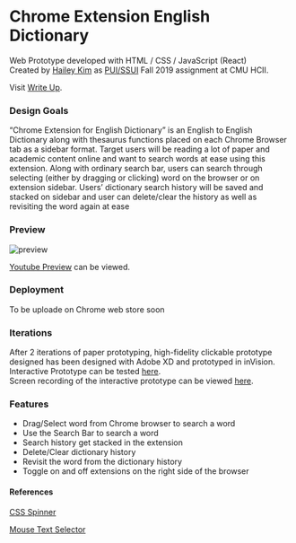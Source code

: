 # Chrome Extension English Dictionary
Web Prototype developed with HTML / CSS / JavaScript (React)  
Created by [Hailey Kim](http://hyeleekim.com) as [PUI/SSUI](https://hcii.cmu.edu/courses/programming-usable-interfaces) Fall 2019 assignment at CMU HCII. 

Visit [Write Up](https://docs.google.com/document/d/1e6TmmuDpeyNY8H0NBHpddtXW0CCMEIfcr92Z0Q1WlMA/edit?usp=sharing). 

### Design Goals
“Chrome Extension for English Dictionary” is an English to English Dictionary along with thesaurus functions placed on each Chrome Browser tab as a sidebar format. Target users will be reading a lot of paper and academic content online and want to search words at ease using this extension. Along with ordinary search bar, users can search through selecting (either by dragging or clicking) word on the browser or on extension sidebar. Users’ dictionary search history will be saved and stacked on sidebar and user can delete/clear the history as well as revisiting the word again at ease

### Preview
![preview](/src/assets/img/preview.gif)


[Youtube Preview](https://youtu.be/yfxPeKAor4k) can be viewed. 


### Deployment
To be uploade on Chrome web store soon

### Iterations
After 2 iterations of paper prototyping, high-fidelity clickable prototype designed has been designed with Adobe XD and prototyped in inVision.
Interactive Prototype can be tested [here](https://hailey455812.invisionapp.com/public/share/53WU37TSV#/screens).    
Screen recording of the interactive prototype can be viewed [here](https://vimeo.com/371445914).    

### Features
- Drag/Select word from Chrome browser to search a word 
- Use the Search Bar to search a word 
- Search history get stacked in the extension
- Delete/Clear dictionary history
- Revisit the word from the dictionary history
- Toggle on and off extensions on the right side of the browser

#### References
[CSS Spinner](https://projects.lukehaas.me/css-loaders/ )

[Mouse Text Selector](https://arnondora.github.io/selected-text-getter/)
